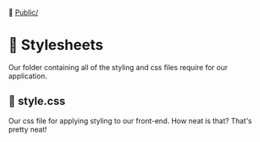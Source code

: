 :file_folder: [Public/](../)
# :open_file_folder: Stylesheets
Our folder containing all of the styling and css files require for our application.
 ## :page_facing_up: style.css
Our css file for applying styling to our front-end. How neat is that? That's pretty neat!